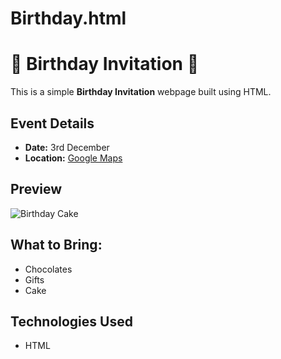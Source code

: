# Birthday.html
# 🎉 Birthday Invitation 🎂

This is a simple **Birthday Invitation** webpage built using HTML.

## Event Details
- **Date:** 3rd December
- **Location:** [Google Maps](https://www.google.com/maps/@35.7040744,139.5577317,3a,75y,289.6h,87.01t,0.72r/data=!3m6!1e1!3m4!1sgT28ssf0BB2LxZ63JNcL1w!2e0!7i13312!8i6656)

## Preview
![Birthday Cake](https://raw.githubusercontent.com/appbrewery/webdev/main/birthday-cake3.4.jpeg)

## What to Bring:
- Chocolates  
-  Gifts  
- Cake  

##  Technologies Used
- HTML


